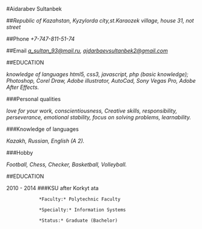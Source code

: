 #Aidarabev Sultanbek

##*Republic of Kazahstan, Kyzylorda city,st.Karaozek village, house 31, not street*
 
##Phone *+7-747-811-51-74*
 
##Email *a_sultan_93@mail.ru, ajdarbaevsultanbek2@gmail.com*
 
##EDUCATION

*knowledge of languages html5, css3, javascript, php (basic knowledge); Photoshop, Corel Draw, Adobe illustrator, AutoCad, Sony Vegas Pro, Adobe After Effects.*
 
 ###Personal qualities
 
*love for your work, conscientiousness, Creative skills, responsibility, perseverance, emotional stability, focus on solving problems, learnability.*
 
 ###Knowledge of languages
 
 *Kazakh, Russian, English (A 2).*
 
 ###Hobby
 
 *Football, Chess, Checker, Basketball, Volleyball.*
 
 ##EDUCATION

 2010 - 2014 
 ###KSU after Korkyt ata
 
                *Faculty:* Polytechnic Faculty
                
                *Specialty:* Information Systems
                
                *Status:* Graduate (Bachelor)



